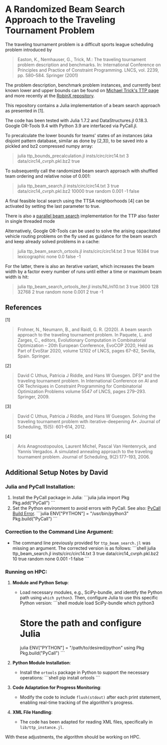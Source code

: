 # A Randomized Beam Search Approach to the Traveling Tournament Problem

The traveling tournament problem is a difficult sports league scheduling problem introduced by

> Easton, K., Nemhauser, G., Trick, M.: The traveling tournament problem description and benchmarks.
> In: International Conference on Principles and Practice of Constraint Programming.
> LNCS, vol. 2239, pp. 580–584. Springer (2001)

The problem description, benchmark problem instances, and currently best known lower and upper bounds can be found on [Michael Trick's TTP page](https://mat.tepper.cmu.edu/TOURN/) and more recently at the [RobinX repository](https://www.sportscheduling.ugent.be/RobinX/).

This repository contains a Julia implementation of a beam search approach as presented in [1].

The code has been tested with Julia 1.7.2 and DataStructures.jl 0.18.3. Google OR-Tools 9.4 with Python 3.9 are interfaced via PyCall.jl.

To precalculate the lower bounds for teams' states of an instances (aka disjoint pattern database, similar as done by [2,3]), to be saved into a pickled and bz2 compressed numpy array:

> julia ttp_bounds_precalculation.jl insts/circ/circ14.txt 3 data/circ14_cvrph.pkl.bz2 true

To subsequently call the randomized beam search approach with shuffled team ordering and relative noise of 0.001:

> julia ttp_beam_search.jl insts/circ/circ14.txt 3 true data/circ14_cvrph.pkl.bz2 10000 true random 0.001 -1 false

A final feasible local search using the TTSA neighborhoods [4] can be activated by setting the last parameter to true.

There is also a [parallel beam search](https://github.com/nfrohner/parbeam) implementation for the TTP also faster in single threaded mode

Alternatively, Google OR-Tools can be used to solve the arising capacitated vehicle routing problems on the fly used as guidance for the beam search and keep already solved problems in a cache:

> julia ttp_beam_search_ortools.jl insts/circ/circ14.txt 3 true 16384 true lexicographic none 0.0 false -1

For the latter, there is also an iterative variant, which increases the beam width by a factor every number of runs until either a time or maximum beam width is hit:

> julia ttp_beam_search_ortools_iter.jl insts/NL/nl10.txt 3 true 3600 128 32768 2 true random none 0.001 2 true -1


## References

[1]
> Frohner, N., Neumann, B., and Raidl, G. R. (2020). A beam search approach to the traveling tournament problem.
> In Paquete, L. and Zarges, C., editors, Evolutionary Computation in Combinatorial Optimization – 20th European Conference,
> EvoCOP 2020, Held as Part of EvoStar 2020, volume 12102 of LNCS, pages 67–82, Sevilla, Spain. Springer.

[2]
> David C Uthus, Patricia J Riddle, and Hans W Guesgen.
> DFS* and the traveling tournament problem.
> In International Conference on AI and OR Techniques in Constraint Programming for Combinatorial Optimization Problems volume 5547 of LNCS, pages 279–293. Springer, 2009.

[3]
> David C Uthus, Patricia J Riddle, and Hans W Guesgen.
> Solving the traveling tournament problem with iterative-deepening A*.
> Journal of Scheduling, 15(5): 601–614, 2012.

[4]
> Aris Anagnostopoulos, Laurent Michel, Pascal Van Hentenryck, and Yannis Vergados.
> A simulated annealing approach to the traveling tournament problem.
> Journal of Scheduling, 9(2):177–193, 2006.


## Additional Setup Notes by David

### Julia and PyCall Installation:

1. Install the PyCall package in Julia:
   \```julia
   julia
   import Pkg
   Pkg.add("PyCall")
   \```
2. Set the Python environment to avoid errors with PyCall. See also: [PyCall Build Error](https://discourse.julialang.org/t/build-pycall-error/59252).
   \```julia
   ENV["PYTHON"] = "/usr/bin/python3"
   Pkg.build("PyCall")
   \```

### Correction to the Command Line Argument:

- The command line previously provided for `ttp_beam_search.jl` was missing an argument. The corrected version is as follows:
  \```shell
  julia ttp_beam_search.jl insts/circ/circ14.txt 3 true data/circ14_cvrph.pkl.bz2 10 true random none 0.001 -1 false
  \```


### Running on HPC:

1. **Module and Python Setup**:
   - Load necessary modules, e.g., SciPy-bundle, and identify the Python path using `which python3`. Then, configure Julia to use this specific Python version:
     \```shell
     module load SciPy-bundle
     which python3
     # Store the path and configure Julia
     julia
     ENV["PYTHON"] = "/path/to/desired/python"
     using Pkg
     Pkg.build("PyCall")
     \```

2. **Python Module Installation**:
   - Install the `ortools` package in Python to support the necessary operations:
     \```shell
     pip install ortools
     \```

3. **Code Adaptation for Progress Monitoring**:
   - Modify the code to include `flush(stdout)` after each print statement, enabling real-time tracking of the algorithm's progress.

4. **XML File Handling**:
   - The code has been adapted for reading XML files, specifically in `lib/ttp_instance.jl`.

With these adjustments, the algorithm should be working on HPC.




